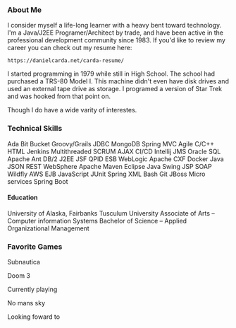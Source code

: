 ### About Me

I consider myself a life-long learner with a heavy bent toward technology.  I'm a Java/J2EE Programer/Architect by trade, and have been active in the professional development community since 1983.  If you'd like to review my career you can check out my resume here:

    https://danielcarda.net/carda-resume/
    
I started programming in 1979 while still in High School.  The school had purchased a TRS-80 Model I.  This machine didn't even have disk drives and used an external tape drive as storage.  I programed a version of Star Trek and was hooked from that point on.

Though I do have a wide varity of interestes.  

### Technical Skills


Ada	Bit Bucket	Groovy/Grails	JDBC	MongoDB	Spring MVC
Agile	C/C++	HTML	Jenkins	Multithreaded	SCRUM
AJAX	CI/CD	Intellij	JMS	Oracle	SQL
Apache Ant	DB/2	J2EE	JSF	QPID ESB	WebLogic
Apache CXF	Docker	Java	JSON	REST	WebSphere
Apache Maven	Eclipse	Java Swing	JSP	SOAP	Wildfly
AWS	EJB	JavaScript	JUnit	Spring	XML
Bash	Git	JBoss	Micro services	Spring Boot	


#### Education

University of Alaska, Fairbanks	Tusculum University
Associate of Arts – Computer information Systems	Bachelor of Science – Applied Organizational Management



### Favorite Games

Subnautica

Doom 3

Currently playing

No mans sky

Looking foward to

<!--
**dcarda/dcarda** is a ✨ _special_ ✨ repository because its `README.md` (this file) appears on your GitHub profile.

Here are some ideas to get you started:

- 🔭 I’m currently working on ...
- 🌱 I’m currently learning ...
- 👯 I’m looking to collaborate on ...
- 🤔 I’m looking for help with ...
- 💬 Ask me about ...
- 📫 How to reach me: ...
- 😄 Pronouns: ...
- ⚡ Fun fact: ...
-->
